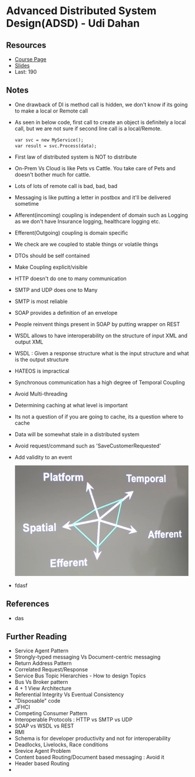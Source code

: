# Advanced Distributed System Design(ADSD) - Udi Dahan

## Resources

- [Course Page](https://particular.net/adsd)
- [Slides](adsd_slides_Feb2017-1490880187992.pdf)
- Last: 190

## Notes

- One drawback of DI is method call is hidden, we don't know if its going to make a local or Remote call

- As seen in below code, first call to create an object is definitely a local call, but we are not sure if second line call is a local/Remote.

  ```
  var svc = new MyService();
  var result = svc.Process(data);
  ```

  

- First law of distributed system is NOT to distribute

- On-Prem Vs Cloud is like Pets vs Cattle. You take care of Pets and doesn't bother much for cattle.

- Lots of lots of remote call is bad, bad, bad

- Messaging is like putting a letter in postbox and it'll be delivered sometime

- Afferent(incoming) coupling is independent of domain such as Logging as we don't have Insurance logging, healthcare logging etc.

- Efferent(Outgoing) coupling is domain specific

- We check are we coupled to stable things or volatile things

- DTOs should be self contained

- Make Coupling explicit/visible

- HTTP doesn't do one to many communication

- SMTP and UDP does one to Many

- SMTP is most reliable

- SOAP provides a definition of an envelope

- People reinvent things present in SOAP by putting wrapper on REST

- WSDL allows to have interoperability on the structure of input XML and output XML

- WSDL : Given a response structure what is the input structure and what is the output structure

- HATEOS is impractical

- Synchronous communication has a high degree of Temporal Coupling

- Avoid Multi-threading

- Determining caching at what level is important

- Its not a question of if you are going to cache, its a question where to cache

- Data will be somewhat stale in a distributed system

- Avoid request/command such as 'SaveCustomerRequested'

- Add validity to an event

  <img src=".\assets\coupling.png" alt="Coupling" style="zoom:80%;" />

- fdasf

## References

- das

## Further Reading

- Service Agent Pattern
- Strongly-typed messaging Vs Document-centric messaging
- Return Address Pattern
- Correlated Request/Response
- Service Bus Topic Hierarchies - How to design Topics
- Bus Vs Broker pattern
- 4 + 1 View Architecture
- Referential Integrity Vs Eventual Consistency
- "Disposable" code
- JFHCI
- Competing Consumer Pattern
- Interoperable Protocols : HTTP vs SMTP vs UDP
- SOAP vs WSDL vs REST
- RMI
- Schema is for developer productivity and not for interoperability
- Deadlocks, Livelocks, Race conditions
- Srevice Agent Problem
- Content based Routing/Document based messaging : Avoid it
- Header based Routing
- 

